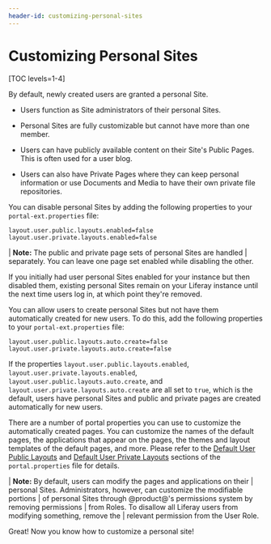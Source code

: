 ```yaml
---
header-id: customizing-personal-sites
---
```


# Customizing Personal Sites

[TOC levels=1-4]

By default, newly created users are granted a personal Site.

-  Users function as Site administrators of their personal Sites.

-  Personal Sites are fully customizable but cannot have more than one member. 

-  Users can have publicly available content on their Site's Public Pages.
   This is often used for a user blog.
 
-  Users can also have Private Pages where they can keep personal information
   or use Documents and Media to have their own private file repositories.

You can disable personal Sites by adding the following properties to your
`portal-ext.properties` file:

```properties
layout.user.public.layouts.enabled=false
layout.user.private.layouts.enabled=false
```

| **Note:** The public and private page sets of personal Sites are handled
| separately. You can leave one page set enabled while disabling the other.

If you initially had user personal Sites enabled for your instance but then
disabled them, existing personal Sites remain on your Liferay instance until the
next time users log in, at which point they're removed.

You can allow users to create personal Sites but not have them automatically
created for new users. To do this, add the following properties to your
`portal-ext.properties` file:

```properties
layout.user.public.layouts.auto.create=false
layout.user.private.layouts.auto.create=false
```

If the properties `layout.user.public.layouts.enabled`,
`layout.user.private.layouts.enabled`, `layout.user.public.layouts.auto.create`,
and `layout.user.private.layouts.auto.create` are all set to `true`, which is
the default, users have personal Sites and public and private pages are
created automatically for new users.

There are a number of portal properties you can use to customize the 
automatically created pages. You can customize the names of the default pages, 
the applications that appear on the pages, the themes and layout templates of 
the default pages, and more. Please refer to the 
[Default User Public Layouts](https://docs.liferay.com/portal/7.2-latest/propertiesdoc/portal.properties.html#Default%20User%20Public%20Layouts) 
and 
[Default User Private Layouts](https://docs.liferay.com/portal/7.2-latest/propertiesdoc/portal.properties.html#Default%20User%20Private%20Layouts)
sections of the `portal.properties` file for details.

| **Note:** By default, users can modify the pages and applications on their
| personal Sites. Administrators, however, can customize the modifiable portions
| of personal Sites through @product@'s permissions system by removing permissions
| from Roles. To disallow all Liferay users from modifying something, remove the
| relevant permission from the User Role.

Great! Now you know how to customize a personal site!